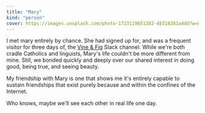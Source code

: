 ```yaml
---
title: "Mary"
kind: "person"
cover: https://images.unsplash.com/photo-1723119651382-4b318381a4dd?w=800&auto=format&fit=crop&q=60&ixlib=rb-4.0.3&ixid=M3wxMjA3fDB8MHxmZWF0dXJlZC1waG90b3MtZmVlZHwzfHx8ZW58MHx8fHx8
---
```


I met mary entirely by chance. She had signed up for, and was a frequent visitor for three days of, the [Vine & Fig](/tags/vine-and-fig/) Slack channel. While we're both cradle Catholics and linguists, Mary's life couldn't be more different from mine. Still, we bonded quickly and deeply over our shared interest in doing good, being true, and seeing beauty.

My friendship with Mary is one that shows me it's entirely capable to sustain friendships that exist purely because and within the confines of the Internet.

Who knows, maybe we'll see each other in real life one day.
